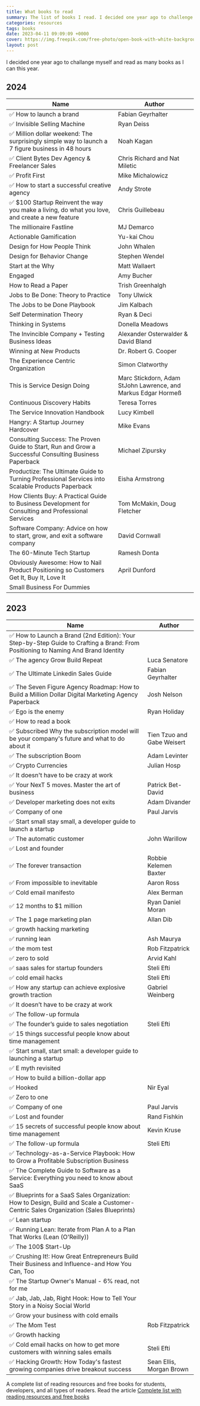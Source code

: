 ```yaml
---
title: What books to read
summary: The list of books I read. I decided one year ago to challenge myself and read as many books as I can this year. Take a look at this article and find all of them.
categories: resources
tags: books
date: 2023-04-11 09:09:09 +0000
cover: https://img.freepik.com/free-photo/open-book-with-white-background_23-2148882765.jpg
layout: post
---
```


I decided one year ago to challange myself and read as many books as I can this year.

## 2024

| Name | Author |
| --- | --- |
| ✅ How to launch a brand | Fabian Geyrhalter |
| ✅ Invisible Selling Machine | Ryan Deiss |
| ✅ Million dollar weekend: The surprisingly simple way to launch a 7 figure business in 48 hours | Noah Kagan |
| ✅ Client Bytes Dev Agency & Freelancer Sales| Chris Richard and Nat Miletic |
| ✅ Profit First | Mike Michalowicz |
| ✅ How to start a successful creative agency | Andy Strote |
| ✅ $100 Startup Reinvent the way you make a living, do what you love, and create a new feature | Chris Guillebeau |
| The millionaire Fastline | MJ Demarco |
| Actionable Gamification | Yu-kai Chou |
| Design for How People Think | John Whalen |
| Design for Behavior Change | Stephen Wendel |
| Start at the Why | Matt Wallaert |
| Engaged | Amy Bucher |
| How to Read a Paper | Trish Greenhalgh |
| Jobs to Be Done: Theory to Practice | Tony Ulwick |
| The Jobs to be Done Playbook | Jim Kalbach |
| Self Determination Theory | Ryan & Deci |
| Thinking in Systems | Donella Meadows |
| The Invincible Company + Testing Business Ideas | Alexander Osterwalder & David Bland |
| Winning at New Products | Dr. Robert G. Cooper |
| The Experience Centric Organization | Simon Clatworthy |
| This is Service Design Doing | Marc Stickdorn, Adam StJohn Lawrence, and Markus Edgar Hormeß |
| Continuous Discovery Habits | Teresa Torres |
| The Service Innovation Handbook | Lucy Kimbell |
| Hangry: A Startup Journey Hardcover | Mike Evans  |
| Consulting Success: The Proven Guide to Start, Run and Grow a Successful Consulting Business Paperback | Michael Zipursky |
| Productize: The Ultimate Guide to Turning Professional Services into Scalable Products Paperback | Eisha Armstrong |
| How Clients Buy: A Practical Guide to Business Development for Consulting and Professional Services | Tom McMakin, Doug Fletcher |
| Software Company: Advice on how to start, grow, and exit a software company | David Cornwall |
| The 60-Minute Tech Startup | Ramesh Donta |
| Obviously Awesome: How to Nail Product Positioning so Customers Get It, Buy It, Love It | April Dunford |
| Small Business For Dummies | |

## 2023

| Name | Author |
| --- | --- |
| ✅ How to Launch a Brand (2nd Edition): Your Step-by-Step Guide to Crafting a Brand: From Positioning to Naming And Brand Identity | |
| ✅ The agency Grow Build Repeat | Luca Senatore |
| ✅ The Ultimate Linkedin Sales Guide | Fabian Geyrhalter |
| ✅ The Seven Figure Agency Roadmap: How to Build a Million Dollar Digital Marketing Agency Paperback | Josh Nelson |
| ✅ Ego is the enemy | Ryan Holiday |
| ✅ How to read a book | |
| ✅ Subscribed Why the subscription model will be your company's future and what to do about it  | Tien Tzuo and Gabe Weisert |
| ✅ The subscription Boom | Adam Levinter |
| ✅ Crypto Currencies | Julian Hosp |
| ✅ It doesn't have to be crazy at work| |
| ✅ Your NexT 5 moves. Master the art of business | Patrick Bet-David |
| ✅ Developer marketing does not exits | Adam Divander |
| ✅ Company of one | Paul Jarvis |
| ✅ Start small stay small, a developer guide to launch a startup | |
| ✅ The automatic customer | John Warillow |
| ✅ Lost and founder| |
| ✅ The forever transaction | Robbie Kelemen Baxter |
| ✅ From impossible to inevitable | Aaron Ross |
| ✅ Cold email manifesto | Alex Berman |
| ✅ 12 months to $1 million | Ryan Daniel Moran |
| ✅ The 1 page marketing plan | Allan Dib |
| ✅ growth hacking marketing | |
| ✅ running lean | Ash Maurya |
| ✅ the mom test | Rob Fitzpatrick |
| ✅ zero to sold | Arvid Kahl |
| ✅ saas sales for startup founders | Steli Efti |
| ✅ cold email hacks | Steli Efti |
| ✅ How any startup can achieve explosive growth traction | Gabriel Weinberg |
| ✅ It doesn’t have to be crazy at work | |
| ✅ The follow-up formula | |
| ✅ The founder’s guide to sales negotiation | Steli Efti |
| ✅ 15 things successful people know about time management | |
| ✅ Start small, start small: a developer guide to launching a startup | |
| ✅ E myth revisited | |
| ✅ How to build a billion-dollar app | |
| ✅ Hooked | Nir Eyal |
| ✅ Zero to one | |
| ✅ Company of one | Paul Jarvis |
| ✅ Lost and founder | Rand Fishkin |
| ✅ 15 secrets of successful people know about time management | Kevin Kruse |
| ✅ The follow-up formula | Steli Efti |
| ✅ Technology-as-a-Service Playbook: How to Grow a Profitable Subscription Business | |
| ✅ The Complete Guide to Software as a Service: Everything you need to know about SaaS | |
| ✅ Blueprints for a SaaS Sales Organization: How to Design, Build and Scale a Customer-Centric Sales Organization (Sales Blueprints) | |
| ✅ Lean startup | |
| ✅ Running Lean: Iterate from Plan A to a Plan That Works (Lean (O'Reilly)) | |
| ✅ The 100$ Start-Up | |
| ✅ Crushing It!: How Great Entrepreneurs Build Their Business and Influence-and How You Can, Too | |
| ✅ The Startup Owner's Manual - 6% read, not for me | |
| ✅ Jab, Jab, Jab, Right Hook: How to Tell Your Story in a Noisy Social World | |
| ✅ Grow your business with cold emails | |
| ✅ The Mom Test | Rob Fitzpatrick |
| ✅ Growth hacking | |
| ✅ Cold email hacks on how to get more customers with winning sales emails | Steli Efti |
| ✅ Hacking Growth: How Today's fastest growing companies drive breakout success | Sean Ellis, Morgan Brown |


A complete list of reading resources and free books for students, developers, and all types of readers. Read the article [Complete list with reading resources and free books](https://whyboobo.com/resources/free-books-and-reading-resources/)
